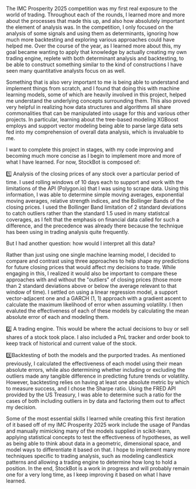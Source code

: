 The IMC Prosperity 2025 competition was my first real exposure to the world of trading. Throughout each of the rounds, I learned more and more about the processes that made this up, and also how absolutely important the element of analysis was. In the competition, I only focused on the analysis of some signals and using them as determinants, ignoring how much more backtesting and exploring various approaches could have helped me. Over the course of the year, as I learned more about this, my goal became wanting to apply that knowledge by actually creating my own trading engine, replete with both determinant analysis and backtesting, to be able to construct something similar to the kind of constructions I have seen many quantitative analysts focus on as well.

Something that is also very important to me is being able to understand and implement things from scratch, and I found that doing this with machine learning models, some of which are heavily involved in this project, helped me understand the underlying concepts surrounding them. This also proved very helpful in realizing how data structures and algorithms all share commonalities that can be manipulated into usage for this and various other projects. In particular, learning about the tree-based modeling XGBoost employs and support vector modeling being able to parse large data sets fed into my comprehension of overall data analysis, which is invaluable to me.

I want to complete this project in stages, with my code improving and becoming much more concise as I begin to implement more and more of what I have learned. For now, StockBot is composed of:

1️⃣ Analysis of the closing prices of any stock over a particular period of time. I used rolling windows of 10 days each to support and work with the limitations of the API (Polygon.io) that I was using to scrape data. Using this information, I was able to determine simple moving averages, exponential moving averages, relative strength indices, and the Bollinger Bands of the closing prices. I used the Bollinger Band limitation of 2 standard deviations to catch outliers rather than the standard 1.5 used in many statistcal coverages, as I felt that the emphasis on financial data called for such a difference, and the precedence was already there because the technique has been using in trading analysis quite frequently. 

But I had another question: how would I interpret all this data?

Rather than just using one single machine learning model, I decided to compare and contrast using three approaches to help shape my predictions for future closing prices that would affect my decisions to trade. While engaging in this, I realized it would also be important to compare these approaches with and without the "outliers" of closing prices (those more than 2 standard deviations above or below the average relevant to that window of time). I settled on using a linear regression model, a support vector-adjacent one and a GARCH (1, 1) approach with a gradient ascent to calculate the maximum likelihood of error when assuming volatility. I then evaluted the effectiveness of each of these models by calculating the mean absolute error of each and modeling them. 

2️⃣ A trading engine. This would be where the actual decisions to buy or sell shares of a stock took place. I also included a PnL tracker and order book to keep track of historical and current value of the stock.

3️⃣Backtesting of both the models and the purported trades. As mentioned previously, I calculated the effectiveness of each model using their mean absolute errors, while also determining whether including or excluding the outliers made any tangible difference in predicting future trends or volatility. However, backtesting relies on having at least one absolute metric by which to measure success, and I chose the Sharpe ratio. Using the FRED API provided by the US Treasury, I was able to determine such a ratio for the cases of both including outliers in by data and factoring them out to affect my decision.

Some of the most essential skills I learned while creating this first iteration of it based off of my IMC Prosperity 2025 work include the usage of Pandas and manually mimicking many of the models supplied in scikit-learn, applying statistical concepts to test the effectiveness of hypotheses, as well as being able to think about data in a geometric, dimensional space, and model ways to differentiate it based on that. I hope to implement many more techniques specific to trading analysis, such as modeling candlestick patterns and allowing a trading engine to determine how long to hold a position. In the end, StockBot is a work in progress and will probably remain one for a very long time, as I keep improving it based on what I have learned.
